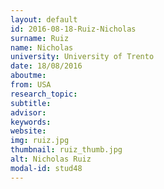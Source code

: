 ```yaml
---
layout: default 
id: 2016-08-18-Ruiz-Nicholas
surname: Ruiz
name: Nicholas
university: University of Trento
date: 18/08/2016
aboutme: 
from: USA
research_topic: 
subtitle: 
advisor: 
keywords: 
website: 
img: ruiz.jpg
thumbnail: ruiz_thumb.jpg
alt: Nicholas Ruiz
modal-id: stud48
---
```

